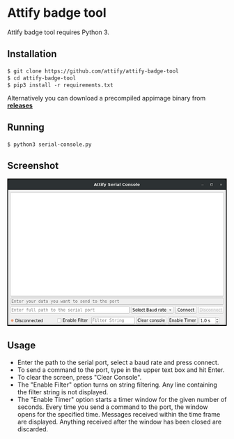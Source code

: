 # Attify badge tool

Attify badge tool requires Python 3.

## Installation

```
$ git clone https://github.com/attify/attify-badge-tool
$ cd attify-badge-tool
$ pip3 install -r requirements.txt
```

Alternatively you can download a precompiled appimage binary from **[releases](https://github.com/attify/attify-badge-tool/releases)**

## Running

```
$ python3 serial-console.py
```

## Screenshot

![](./images/1.png)

## Usage

- Enter the path to the serial port, select a baud rate and press connect.
- To send a command to the port, type in the upper text box and hit Enter.
- To clear the screen, press "Clear Console".
- The "Enable Filter" option turns on string filtering. Any line containing the filter string is not displayed.
- The "Enable Timer" option starts a timer window for the given number of seconds. Every time you send a command to the port, the window opens for the specified time. Messages received within the time frame are displayed. Anything received after the window has been closed are discarded.
